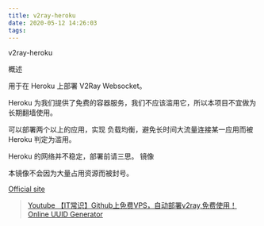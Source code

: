 ```yaml
---
title: v2ray-heroku
date: 2020-05-12 14:26:03
tags:
---
```


v2ray-heroku

概述

用于在 Heroku 上部署 V2Ray Websocket。

Heroku 为我们提供了免费的容器服务，我们不应该滥用它，所以本项目不宜做为长期翻墙使用。

可以部署两个以上的应用，实现 负载均衡，避免长时间大流量连接某一应用而被 Heroku 判定为滥用。

Heroku 的网络并不稳定，部署前请三思。
镜像

本镜像不会因为大量占用资源而被封号。

[Official site](https://github.com/bclswl0827/v2ray-heroku)

> [Youtube 【IT常识】Github上免费VPS，自动部署v2ray,免费使用！](https://www.youtube.com/watch?v=U7vUfGVyWSs)
>[Online UUID Generator](https://www.uuidgenerator.net/)
